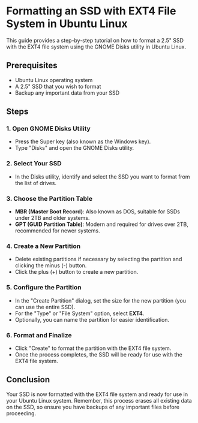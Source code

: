 # Formatting an SSD with EXT4 File System in Ubuntu Linux

This guide provides a step-by-step tutorial on how to format a 2.5" SSD with the EXT4 file system using the GNOME Disks utility in Ubuntu Linux.

## Prerequisites

- Ubuntu Linux operating system
- A 2.5" SSD that you wish to format
- Backup any important data from your SSD

## Steps

### 1. Open GNOME Disks Utility

- Press the Super key (also known as the Windows key).
- Type "Disks" and open the GNOME Disks utility.

### 2. Select Your SSD

- In the Disks utility, identify and select the SSD you want to format from the list of drives.

### 3. Choose the Partition Table

- **MBR (Master Boot Record)**: Also known as DOS, suitable for SSDs under 2TB and older systems.
- **GPT (GUID Partition Table)**: Modern and required for drives over 2TB, recommended for newer systems.

### 4. Create a New Partition

- Delete existing partitions if necessary by selecting the partition and clicking the minus (-) button.
- Click the plus (+) button to create a new partition.

### 5. Configure the Partition

- In the "Create Partition" dialog, set the size for the new partition (you can use the entire SSD).
- For the "Type" or "File System" option, select **EXT4**.
- Optionally, you can name the partition for easier identification.

### 6. Format and Finalize

- Click "Create" to format the partition with the EXT4 file system.
- Once the process completes, the SSD will be ready for use with the EXT4 file system.

## Conclusion

Your SSD is now formatted with the EXT4 file system and ready for use in your Ubuntu Linux system. Remember, this process erases all existing data on the SSD, so ensure you have backups of any important files before proceeding.

